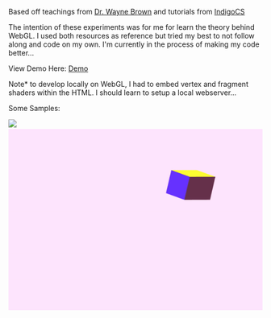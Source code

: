 Based off teachings from [Dr. Wayne Brown](http://learnwebgl.brown37.net/index.html) and tutorials from [IndigoCS](https://www.youtube.com/watch?v=kB0ZVUrI4Aw&list=PLjcVFFANLS5zH_PeKC6I8p0Pt1hzph_rt)

The intention of these experiments was for me for learn the theory behind WebGL. I used both resources as reference but tried my best to not follow along and code on my own. I'm currently in the process of making my code better...

View Demo Here:
[Demo](https://graciexia8.github.io/webgl_learning/)

Note* to develop locally on WebGL, I had to embed vertex and fragment shaders within the HTML. I should learn to setup a local webserver...

Some Samples:

![](sample1.gif)
![](sample2.gif)

